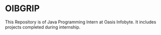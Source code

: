# OIBGRIP
This Repository is of Java Programming Intern at Oasis Infobyte. It includes projects completed during internship.
